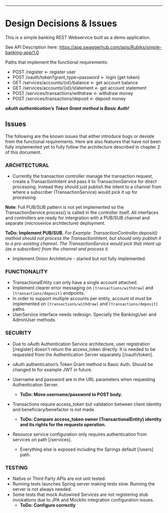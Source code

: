-----------------------------
# Design Decisions & Issues #

This is a simple banking REST Webservice built as a demo application.

See API Description here: https://app.swaggerhub.com/apis/Rubiks/simple-banking-app/1.0 

Paths that implement the functional requirements:
* POST /register                    			← register user
* POST /oauth/token?grant_type=password    	← login (get token)
* GET /services/accounts/{id}/balance        	← get account balance
* GET /services/accounts/{id}/statement       ← get account statement
* POST /services/transactions/withdraw        ← withdraw money
* POST /services/transactions/deposit        	← deposit money

___oAuth authentication’s Token Grant method is Basic Auth!___


## Issues ##
The following are the known issues that either introduce bugs or deviate from the functional requirements. 
Here are also features that have not been fully implemented yet to fully follow the architecture described in chapter 2 of this document. 

### ARCHITECTURAL ###
* Currently the transaction controller manage the transaction request, create a TransactionIntent  and pass it to TransactionService for direct processing. Instead they should just publish the intent to a channel from where a subscriber (TransactionService) would pick it up for processing. 

**Note**: Full PUB/SUB pattern is not yet implemented so the TransactionService.process() is called in the controller itself. All interfaces and controllers are ready for intergration with a PUB/SUB channel and separate (microsevice architecture) deployment. 

**ToDo: Implement PUB/SUB.**
_For Example: TransactionController.deposit() method should not process the TransactionIntent, but should only publish it to a pre-existing channel. The TransactionService would pick that intent up (as a subscriber) from the channel and process it._
* Implement Onion Architeture - started but not fully implemented.

### FUNCTIONALITY ###
* TransactionalEntity can only have a single account attached. 
* Implement clearer error messaging on `[transactions/withdraw]` and `[transactions/deposit]` endpoints.
* In order to support multiple accounts per entity, account id must be implemented on `[transactions/withdraw]` and `[transactions/deposit]` paths.
* UserService interface needs redesign. Specially the BankingUser and AdminUser methods.

### SECURITY ###
* Due to oAuth Authentication Service architecture, user registration [/register] doesn't return the access_token directly. It is needed to be requested from the Authentication Server separately [/oauth/token].
* oAuth authentication’s Token Grant method is Basic Auth. Should be changed to for example JWT in future.
* Username and password are in the URL parameters when requesting Authentication Server. 
	* **ToDo: Move username/password to POST body.**

* Transactions require access_token but validation between client identity and beneficiary/benefactor is not made. 
	* **ToDo: Compare access_token owner (TransactionalEntity)  identity and its rights for the requests operation.**

* Resource service configuration only requires authentication from services on path [/services].
	* Everything else is exposed including the Springs default [/users] path.

### TESTING ###
* Native or Third Party APIs are not unit tested.
* Running tests launches Spring server making tests slow. Running the server is not always needed.
* Some tests that mock Autowired Services  are not registering stub invokations due to JPA and Mockito integration configuration issues.
	* **ToDo: Configure correctly**
